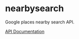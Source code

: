 nearbysearch
==========

Google places nearby search API.

[API Documentation](http://godoc.org/github.com/garfunkel/go-google/maps/places/nearbysearch)
